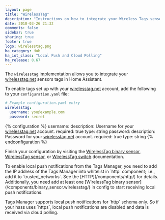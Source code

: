 ```yaml
---
layout: page
title: "WirelessTag"
description: "Instructions on how to integrate your Wireless Tags sensors within Home Assistant."
date: 2018-03-26 21:32
comments: false
sidebar: true
sharing: true
footer: true
logo: wirelesstag.png
ha_category: Hub
ha_iot_class: "Local Push and Cloud Polling"
ha_release: 0.67
---
```


The `wirelesstag` implementation allows you to integrate your [wirelesstag.net](http://wirelesstag.net) sensors tags in Home Assistant.

To enable tags set up with your [wirelesstag.net](http://wirelesstag.net) account, add the following to your `configuration.yaml` file:

```yaml
# Example configuration.yaml entry
wirelesstag:
  username: you@example.com
  password: secret
```

{% configuration %}
  username:
    description: Username for your [wirelesstag.net](http://wirelesstag.net) account.
    required: true
    type: string
  password:
    description: Password for your [wirelesstag.net](http://wirelesstag.net) account.
    required: true
    type: string
{% endconfiguration %}

Finish your configuration by visiting the [WirelessTag binary sensor](/components/binary_sensor.wirelesstag/), [WirelessTag sensor](/components/sensor.wirelesstag/), or [WirelessTag switch](/components/switch.wirelesstag/) documentation.

<p class='note'>
  To enable local push notifications from the Tags Manager, you need to add the IP address of the Tags Manager into whitelist in `http` component; i.e., add it to `trusted_networks`. See the [HTTP](/components/http/) for details.
  Additionally, you need add at least one [WirelessTag binary sensor](/components/binary_sensor.wirelesstag/) in config to start receiving local push notifications.
</p>

<p class='note warning'>
  Tags Manager supports local push notifications for `http` schema only. So if your hass uses `https`, local push notifications are disabled and data is received via cloud polling.
</p>